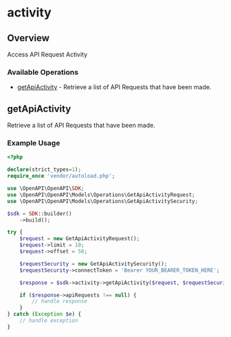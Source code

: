 # activity

## Overview

Access API Request Activity

### Available Operations

* [getApiActivity](#getapiactivity) - Retrieve a list of API Requests that have been made.

## getApiActivity

Retrieve a list of API Requests that have been made.

### Example Usage

```php
<?php

declare(strict_types=1);
require_once 'vendor/autoload.php';

use \OpenAPI\OpenAPI\SDK;
use \OpenAPI\OpenAPI\Models\Operations\GetApiActivityRequest;
use \OpenAPI\OpenAPI\Models\Operations\GetApiActivitySecurity;

$sdk = SDK::builder()
    ->build();

try {
    $request = new GetApiActivityRequest();
    $request->limit = 10;
    $request->offset = 50;

    $requestSecurity = new GetApiActivitySecurity();
    $requestSecurity->connectToken = 'Bearer YOUR_BEARER_TOKEN_HERE';

    $response = $sdk->activity->getApiActivity($request, $requestSecurity);

    if ($response->apiRequests !== null) {
        // handle response
    }
} catch (Exception $e) {
    // handle exception
}
```
